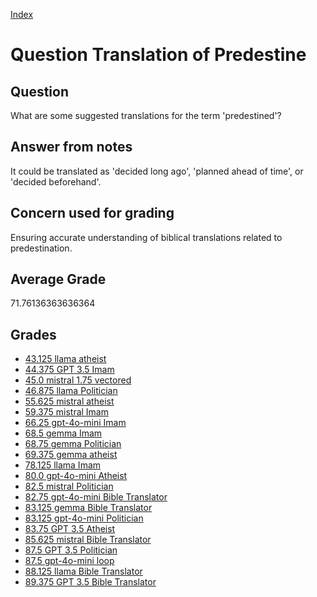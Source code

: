 
[Index](../../index.md)
# Question Translation of Predestine
## Question
What are some suggested translations for the term 'predestined'?

## Answer from notes
It could be translated as 'decided long ago', 'planned ahead of time', or 'decided beforehand'.

## Concern used for grading
Ensuring accurate understanding of biblical translations related to predestination.

## Average Grade
71.76136363636364

## Grades
 * [43.125 llama atheist](../answers/llama_atheist/Translation_of_Predestine.md)
 * [44.375 GPT 3.5 Imam](../answers/GPT_3.5_Imam/Translation_of_Predestine.md)
 * [45.0 mistral 1.75 vectored](../answers/mistral_1.75_vectored/Translation_of_Predestine.md)
 * [46.875 llama Politician](../answers/llama_Politician/Translation_of_Predestine.md)
 * [55.625 mistral atheist](../answers/mistral_atheist/Translation_of_Predestine.md)
 * [59.375 mistral Imam](../answers/mistral_Imam/Translation_of_Predestine.md)
 * [66.25 gpt-4o-mini Imam](../answers/gpt-4o-mini_Imam/Translation_of_Predestine.md)
 * [68.5 gemma Imam](../answers/gemma_Imam/Translation_of_Predestine.md)
 * [68.75 gemma Politician](../answers/gemma_Politician/Translation_of_Predestine.md)
 * [69.375 gemma atheist](../answers/gemma_atheist/Translation_of_Predestine.md)
 * [78.125 llama Imam](../answers/llama_Imam/Translation_of_Predestine.md)
 * [80.0 gpt-4o-mini Atheist](../answers/gpt-4o-mini_Atheist/Translation_of_Predestine.md)
 * [82.5 mistral Politician](../answers/mistral_Politician/Translation_of_Predestine.md)
 * [82.75 gpt-4o-mini Bible Translator](../answers/gpt-4o-mini_Bible_Translator/Translation_of_Predestine.md)
 * [83.125 gemma Bible Translator](../answers/gemma_Bible_Translator/Translation_of_Predestine.md)
 * [83.125 gpt-4o-mini Politician](../answers/gpt-4o-mini_Politician/Translation_of_Predestine.md)
 * [83.75 GPT 3.5 Atheist](../answers/GPT_3.5_Atheist/Translation_of_Predestine.md)
 * [85.625 mistral Bible Translator](../answers/mistral_Bible_Translator/Translation_of_Predestine.md)
 * [87.5 GPT 3.5 Politician](../answers/GPT_3.5_Politician/Translation_of_Predestine.md)
 * [87.5 gpt-4o-mini loop](../answers/gpt-4o-mini_loop/Translation_of_Predestine.md)
 * [88.125 llama Bible Translator](../answers/llama_Bible_Translator/Translation_of_Predestine.md)
 * [89.375 GPT 3.5 Bible Translator](../answers/GPT_3.5_Bible_Translator/Translation_of_Predestine.md)
